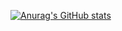 [![Anurag's GitHub stats](https://github-readme-stats.vercel.app/api?username=nk0086&show_icons=true&theme=dracula)](https://github.com/anuraghazra/github-readme-stats)
